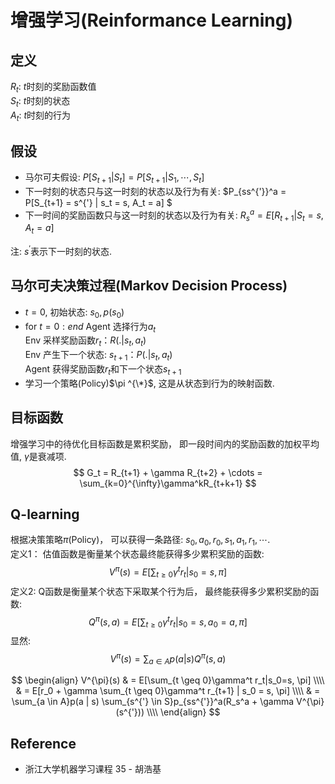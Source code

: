 # 增强学习(Reinformance Learning)

## 定义
$R_t$: $t$时刻的奖励函数值  
$S_t$: $t$时刻的状态  
$A_t$: $t$时刻的行为

## 假设
* 马尔可夫假设: $P[S_{t+1} | S_t] = P[S_{t+1} | S_1, \cdots, S_t]$
* 下一时刻的状态只与这一时刻的状态以及行为有关: $P_{ss^{'}}^a = P[S_{t+1} = s^{'} | s_t = s, A_t = a] $
* 下一时间的奖励函数只与这一时刻的状态以及行为有关: $R_s^a = E[R_{t+1} | S_t= s, A_t = a]$  

注: $s^{'}$表示下一时刻的状态.

## 马尔可夫决策过程(Markov Decision Process)
* $t=0$, 初始状态: $s_0, p(s_0)$
* for $t=0:end$
    Agent 选择行为$a_t$  
    Env 采样奖励函数$r_t： R(. | s_t, a_t)$  
    Env 产生下一个状态: $s_{t+1}： P(. | s_t, a_t)$  
    Agent 获得奖励函数$r_t$和下一个状态$s_{t+1}$
* 学习一个策略(Policy)$\pi ^{\*}$, 这是从状态到行为的映射函数.

## 目标函数
增强学习中的待优化目标函数是累积奖励， 即一段时间内的奖励函数的加权平均值, $\gamma$是衰减项.
$$
G_t = R_{t+1} + \gamma R_{t+2} + \cdots = \sum_{k=0}^{\infty}\gamma^kR_{t+k+1}
$$

## Q-learning
根据决策策略$\pi$(Policy)， 可以获得一条路径: $s_0, a_0, r_0, s_1, a_1, r_1, \cdots$.  
定义1： 估值函数是衡量某个状态最终能获得多少累积奖励的函数:  
$$
V^{\pi}(s) = E[\sum_{t \geq 0}\gamma^t r_t|s_0=s, \pi]
$$
定义2: Q函数是衡量某个状态下采取某个行为后， 最终能获得多少累积奖励的函数:
$$
Q^{\pi}(s, a) = E[\sum_{t \geq 0}\gamma^tr_t|s_0=s, a_0=a, \pi]
$$
显然:
$$
V^{\pi}(s) = \sum_{a \in A}p(a|s)Q^{\pi}(s, a)
$$

$$
\begin{align}
V^{\pi}(s) & = E[\sum_{t \geq 0}\gamma^t r_t|s_0=s, \pi] \\\\
& = E[r_0 + \gamma \sum_{t \geq 0}\gamma^t r_{t+1} | s_0 = s, \pi] \\\\
& = \sum_{a \in A}p(a | s) \sum_{s^{'} \in S}p_{ss^{'}}^a(R_s^a + \gamma V^{\pi}(s^{'})) \\\\
\end{align}
$$


## Reference
* 浙江大学机器学习课程 35 - 胡浩基
